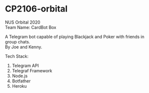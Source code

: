 # CP2106-orbital

NUS Orbital 2020  
Team Name: CardBot Box

A Telegram bot capable of playing Blackjack and Poker with friends in group chats.    
By Joe and Kenny.

Tech Stack:
1. Telegram API
2. Telegraf Framework
3. Node.js
4. Botfather
5. Heroku
